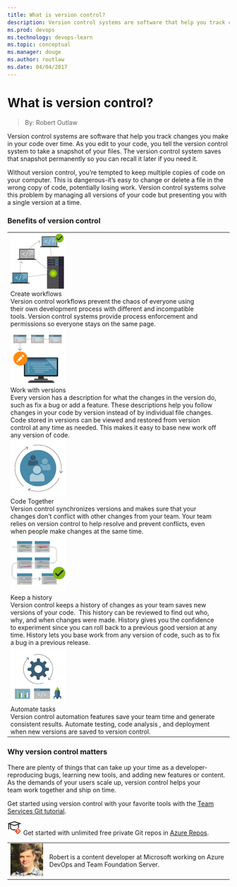 ```yaml
---
title: What is version control?
description: Version control systems are software that help you track changes you make in your code over time.
ms.prod: devops
ms.technology: devops-learn
ms.topic: conceptual
ms.manager: douge
ms.author: routlaw
ms.date: 04/04/2017
---
```


# What is version control?
> By: Robert Outlaw

Version control systems are software that help you track changes you
make in your code over time. As you edit to your code, you tell the
version control system to take a snapshot of your files. The version
control system saves that snapshot permanently so you can recall it
later if you need it.

Without version control, you’re tempted to keep multiple copies of code
on your computer. This is dangerous-it’s easy to change or delete a file
in the wrong copy of code, potentially losing work. Version control
systems solve this problem by managing all versions of your code but
presenting you with a single version at a time.

### Benefits of version control

|    |    |
|----|----|
| ![Server hosting multiple users](../_img/create_workflows_125x.png)<br />Create workflows<br />Version control workflows prevent the chaos of everyone using their own development process with different and incompatible tools. Version control systems provide process enforcement and permissions so everyone stays on the same page. |
| ![Server hosting multiple users](../_img/work_with_revivions_125x.png)<br />Work with versions<br />Every version has a description for what the changes in the version do, such as fix a bug or add a feature. These descriptions help you follow changes in your code by version instead of by individual file changes. Code stored in versions can be viewed and restored from version control at any time as needed. This makes it easy to base new work off any version of code. |
| ![Server hosting multiple users](../_img/code_together_125x.png)<br />Code Together<br />Version control synchronizes versions and makes sure that your changes don’t conflict with other changes from your team. Your team relies on version control to help resolve and prevent conflicts, even when people make changes at the same time. |
| ![Server hosting multiple users](../_img/keep_a_history_125x.png)<br />Keep a history<br />Version control keeps a history of changes as your team saves new versions of your code.  This history can be reviewed to find out who, why, and when changes were made. History gives you the confidence to experiment since you can roll back to a previous good version at any time. History lets you base work from any version of code, such as to fix a bug in a previous release. |
| ![Server hosting multiple users](../_img/automate_tasks_125x.png)<br />Automate tasks<br />Version control automation features save your team time and generate consistent results. Automate testing, code analysis , and deployment when new versions are saved to version control. |

### Why version control matters

There are plenty of things that can take up your time as a
developer-reproducing bugs, learning new tools, and adding new features
or content. As the demands of your users scale up, version control helps
your team work together and ship on time.

Get started using version control with your favorite tools with the
[Team Services Git tutorial](/azure/devops/git/tutorial/gitworkflow).

![Learn Git](../_img/LearnGIT_32x.png) Get started with unlimited free private Git repos in [Azure Repos](https://azure.microsoft.com/en-us/services/devops/repos/).

|             |                           |
|-------------|---------------------------|
|![Image: Robert Outlaw, MSFT](../_img/Robert-Outlaw_avatar_1479411198-130x130.jpg)|Robert is a content developer at Microsoft working on Azure DevOps and Team Foundation Server.|